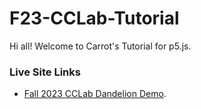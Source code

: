 # F23-CCLab-Tutorial

Hi all! Welcome to Carrot's Tutorial for p5.js.

### Live Site Links

- [Fall 2023 CCLab Dandelion Demo](https://carrotliu.github.io/Creative-Coding-Tutorial/Midterm/midterm-complete/).
